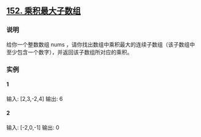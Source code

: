 ## [152. 乘积最大子数组](https://leetcode-cn.com/problems/maximum-product-subarray/)

### 说明
给你一个整数数组 nums ，请你找出数组中乘积最大的连续子数组（该子数组中至少包含一个数字），并返回该子数组所对应的乘积。

### 实例
#### 1
输入: [2,3,-2,4]
输出: 6

#### 2
输入: [-2,0,-1]
输出: 0